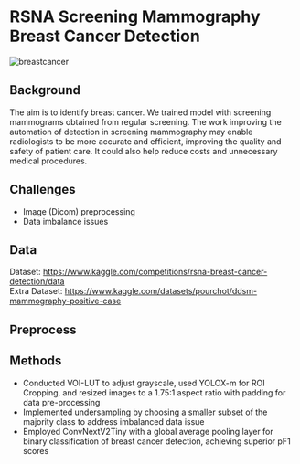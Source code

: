 # RSNA Screening Mammography Breast Cancer Detection

![breastcancer](https://github.com/user-attachments/assets/1300499d-2c2b-4a6a-a91a-253333d1976c)

## Background
The aim is to identify breast cancer. We trained model with screening mammograms obtained from regular screening. The work improving the automation of detection in screening mammography may enable radiologists to be more accurate and efficient, improving the quality and safety of patient care. It could also help reduce costs and unnecessary medical procedures.

## Challenges
- Image (Dicom) preprocessing
- Data imbalance issues

## Data
Dataset: https://www.kaggle.com/competitions/rsna-breast-cancer-detection/data <br>
Extra Dataset: https://www.kaggle.com/datasets/pourchot/ddsm-mammography-positive-case

## Preprocess

## Methods
- Conducted VOI-LUT to adjust grayscale, used YOLOX-m for ROI Cropping, and resized images to a 1.75:1 aspect ratio with padding for data pre-processing
- Implemented undersampling by choosing a smaller subset of the majority class to address imbalanced data issue
- Employed ConvNextV2Tiny with a global average pooling layer for binary classification of breast cancer detection, achieving superior pF1 scores
